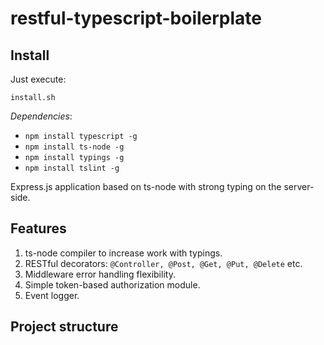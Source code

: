 # restful-typescript-boilerplate

## Install

Just execute:

```
install.sh
```

*Dependencies*:
- `npm install typescript -g`
- `npm install ts-node -g`
- `npm install typings -g`
- `npm install tslint -g`

Express.js application based on ts-node with strong typing on the server-side.

## Features

1. ts-node compiler to increase work with typings.
2. RESTful decorators: `@Controller, @Post, @Get, @Put, @Delete` etc.
3. Middleware error handling flexibility.
4. Simple token-based authorization module.
5. Event logger.

## Project structure
